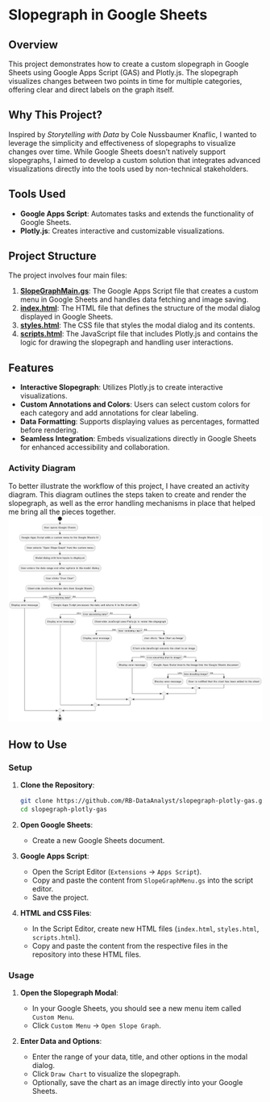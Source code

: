 # Slopegraph in Google Sheets

## Overview

This project demonstrates how to create a custom slopegraph in Google Sheets using Google Apps Script (GAS) and Plotly.js. The slopegraph visualizes changes between two points in time for multiple categories, offering clear and direct labels on the graph itself.

## Why This Project?

Inspired by *Storytelling with Data* by Cole Nussbaumer Knaflic, I wanted to leverage the simplicity and effectiveness of slopegraphs to visualize changes over time. While Google Sheets doesn’t natively support slopegraphs, I aimed to develop a custom solution that integrates advanced visualizations directly into the tools used by non-technical stakeholders.

## Tools Used

- **Google Apps Script**: Automates tasks and extends the functionality of Google Sheets.
- **Plotly.js**: Creates interactive and customizable visualizations.

## Project Structure

The project involves four main files:

1. [**SlopeGraphMain.gs**](slopegraph-project/SlopeGraphMain.gs): The Google Apps Script file that creates a custom menu in Google Sheets and handles data fetching and image saving.
2. [**index.html**](slopegraph-project/index.html): The HTML file that defines the structure of the modal dialog displayed in Google Sheets.
3. [**styles.html**](slopegraph-project/styles.html): The CSS file that styles the modal dialog and its contents.
4. [**scripts.html**](slopegraph-project/scripts.html): The JavaScript file that includes Plotly.js and contains the logic for drawing the slopegraph and handling user interactions.


## Features

- **Interactive Slopegraph**: Utilizes Plotly.js to create interactive visualizations.
- **Custom Annotations and Colors**: Users can select custom colors for each category and add annotations for clear labeling.
- **Data Formatting**: Supports displaying values as percentages, formatted before rendering.
- **Seamless Integration**: Embeds visualizations directly in Google Sheets for enhanced accessibility and collaboration.

### Activity Diagram
To better illustrate the workflow of this project, I have created an activity diagram. This diagram outlines the steps taken to create and render the slopegraph, as well as the error handling mechanisms in place that helped me bring all the pieces together. 
![Activity Chart](./activityChart.png)

## How to Use

### Setup

1. **Clone the Repository**:
    ```sh
    git clone https://github.com/RB-DataAnalyst/slopegraph-plotly-gas.git
    cd slopegraph-plotly-gas
    ```

2. **Open Google Sheets**:
    - Create a new Google Sheets document.

3. **Google Apps Script**:
    - Open the Script Editor (`Extensions` -> `Apps Script`).
    - Copy and paste the content from `SlopeGraphMenu.gs` into the script editor.
    - Save the project.

4. **HTML and CSS Files**:
    - In the Script Editor, create new HTML files (`index.html`, `styles.html`, `scripts.html`).
    - Copy and paste the content from the respective files in the repository into these HTML files.

### Usage

1. **Open the Slopegraph Modal**:
    - In your Google Sheets, you should see a new menu item called `Custom Menu`.
    - Click `Custom Menu` -> `Open Slope Graph`.

2. **Enter Data and Options**:
    - Enter the range of your data, title, and other options in the modal dialog.
    - Click `Draw Chart` to visualize the slopegraph.
    - Optionally, save the chart as an image directly into your Google Sheets.
